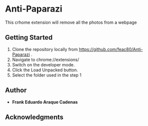 # Anti-Paparazi

This crhome extension will remove all the photos from a webpage

## Getting Started

1. Clone the repository locally from https://github.com/feac80/Anti-Paparazi .
2. Navigate to chrome://extensions/
3. Switch on the developer mode.
4. Click the Load Unpacked button.
5. Select the folder used in the step 1

## Author

- **Frank Eduardo Araque Cadenas**

## Acknowledgments
